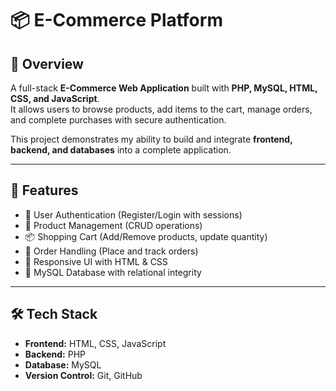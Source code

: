 # 📦 E-Commerce Platform

## 📌 Overview  
A full-stack **E-Commerce Web Application** built with **PHP, MySQL, HTML, CSS, and JavaScript**.  
It allows users to browse products, add items to the cart, manage orders, and complete purchases with secure authentication.  

This project demonstrates my ability to build and integrate **frontend, backend, and databases** into a complete application.

---

## 🚀 Features  
- 🔐 User Authentication (Register/Login with sessions)  
- 🛒 Product Management (CRUD operations)  
- 📦 Shopping Cart (Add/Remove products, update quantity)  
- 📑 Order Handling (Place and track orders)  
- 📱 Responsive UI with HTML & CSS  
- 💾 MySQL Database with relational integrity  

---

## 🛠️ Tech Stack  
- **Frontend:** HTML, CSS, JavaScript  
- **Backend:** PHP  
- **Database:** MySQL  
- **Version Control:** Git, GitHub  
